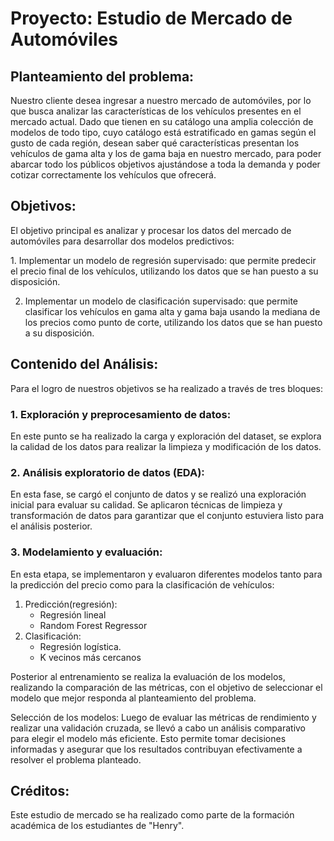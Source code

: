 # Proyecto: Estudio de Mercado de Automóviles

## Planteamiento del problema:

Nuestro cliente desea ingresar a nuestro mercado de automóviles, por lo que busca analizar las características de los vehículos presentes en el mercado actual. Dado que tienen en su catálogo una amplia colección de modelos de todo tipo, cuyo catálogo está estratificado en gamas según el gusto de cada región, desean saber qué características presentan los vehículos de gama alta y los de gama baja en nuestro mercado, para poder abarcar todo los públicos objetivos ajustándose a toda la demanda y poder cotizar correctamente los vehículos que ofrecerá. 

## Objetivos:
El objetivo principal es analizar y procesar los datos del mercado de automóviles para desarrollar dos modelos predictivos:

​1. Implementar un modelo de regresión supervisado: que permite predecir el precio final de los vehículos, utilizando los datos que se han puesto a su disposición.

2. Implementar un modelo de clasificación supervisado: que permite clasificar los vehículos en gama alta y gama baja usando la mediana de los precios como punto de corte, utilizando los datos que se han puesto a su disposición.

## Contenido del Análisis:
Para el logro de nuestros objetivos se ha realizado a través de tres bloques:
### 1. Exploración y preprocesamiento de datos:
En este punto se ha realizado la carga y exploración del dataset, se explora la calidad de los datos para realizar la limpieza y modificación de los datos.

### 2. Análisis exploratorio de datos (EDA):
En esta fase, se cargó el conjunto de datos y se realizó una exploración inicial para evaluar su calidad. Se aplicaron técnicas de limpieza y transformación de datos para garantizar que el conjunto estuviera listo para el análisis posterior.

### 3. Modelamiento y evaluación:
En esta etapa, se implementaron y evaluaron diferentes modelos tanto para la predicción del precio como para la clasificación de vehículos:

1. Predicción(regresión):
    - Regresión lineal
    - Random Forest Regressor
2. Clasificación:
    - Regresión logística.
    - K vecinos más cercanos 
    
Posterior al entrenamiento se realiza la evaluación de los modelos, realizando la comparación de las métricas, con el objetivo de seleccionar el modelo que mejor responda al planteamiento del problema.

Selección de los modelos:
Luego de evaluar las métricas de rendimiento y realizar una validación cruzada, se llevó a cabo un análisis comparativo para elegir el modelo más eficiente. Esto permite tomar decisiones informadas y asegurar que los resultados contribuyan efectivamente a resolver el problema planteado.

## Créditos:
Este estudio de mercado se ha realizado como parte de la formación académica de los estudiantes de "Henry".
